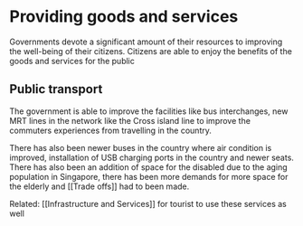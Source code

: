 # Providing goods and services
Governments devote a significant amount of their resources to improving the well-being of their citizens.
Citizens are able to enjoy the benefits of the goods and services for the public

## Public transport
The government is able to improve the facilities like bus interchanges, new MRT lines in the network like the Cross island line to improve the commuters experiences from travelling in the country.

There has also been newer buses in the country where air condition is improved, installation of USB charging ports in the country and newer seats. There has also been an addition of space for the disabled due to the aging population in Singapore, there has been more demands for more space for the elderly and [[Trade offs]] had to been made.

Related: [[Infrastructure and Services]] for tourist to use these services as well